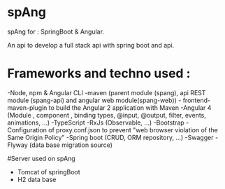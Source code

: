 # spAng
spAng for : SpringBoot & Angular.

An api to develop a full stack api with spring boot and api. 

# Frameworks and techno used :
-Node, npm & Angular CLI
-maven (parent module (spang), api REST module (spang-api) and angular web module(spang-web)) -  frontend-maven-plugin to build the Angular 2 application with Maven
-Angular 4 (Module , component , binding types, @input, @output, filter, events, animations,  ...)
-TypeScript
-RxJs (Observable, ...)
-Bootstrap 
-Configuration of proxy.conf.json to prevent "web browser violation of the Same Origin Policy"
-Spring boot (CRUD, ORM repository, ...)
-Swagger
-Flyway (data base migration source)

#Server used on spAng 
- Tomcat of springBoot
- H2 data base


